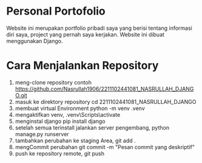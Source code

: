 # Personal Portofolio
Website ini merupakan portfolio pribadi saya yang berisi tentang informasi diri saya, project yang pernah saya kerjakan. Website ini dibuat menggunakan Django.
# Cara Menjalankan Repository
1. meng-clone repository contoh https://github.com/Nasrullah1906/2211102441081_NASRULLAH_DJANGO.git
2. masuk ke direktory repository cd 2211102441081_NASRULLAH_DJANGO
3. membuat virtual Environment python -m venv .venv
4. mengaktifkan venv,
 .venv\Scripts\activate
5. menginstal django  pip install django
6. setelah semua terinstall jalankan server pengembang, python manage.py runserver
7. tambahkan perubahan ke staging Area, git add .
8. mengCommit perubahan git commit -m "Pesan commit yang deskriptif" 
9. push ke repository remote, git push 
